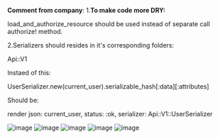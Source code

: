 **Comment from company**:
1.**To make code more DRY:**

load_and_authorize_resource should be used instead of separate call authorize! method.

2.Serializers should resides in it's corresponding folders:

Api::V1

Instaed of this:

UserSerializer.new(current_user).serializable_hash[:data][:attributes]

Should be:

render json: current_user, status: :ok, serializer: Api::V1::UserSerializer

![image](https://github.com/vmyts539/PeachyTest/assets/33605808/a838928f-db80-4494-baa1-787e8c19309c)
![image](https://github.com/vmyts539/PeachyTest/assets/33605808/a4b070c9-e172-4332-b602-9bdd5a5fd7d8)
![image](https://github.com/vmyts539/PeachyTest/assets/33605808/6e38fe72-fc7b-4ca9-a616-d52ff32edf2c)
![image](https://github.com/vmyts539/PeachyTest/assets/33605808/f05cfbae-0da3-482f-8b87-1b325201e38c)
![image](https://github.com/vmyts539/PeachyTest/assets/33605808/c482e24d-04f9-4bac-b34b-bcf25bafe356)
